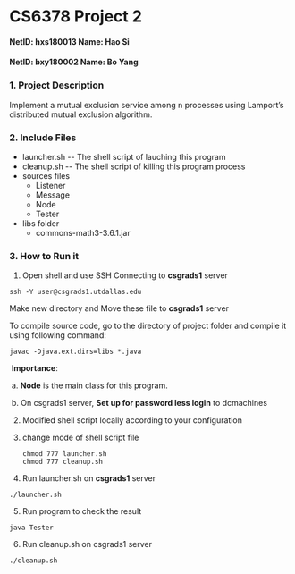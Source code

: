 # CS6378 Project 2

#### NetID: hxs180013   Name: Hao Si

#### NetID: bxy180002   Name: Bo Yang

### 1. Project Description

Implement a mutual exclusion service among n processes using Lamport’s distributed mutual exclusion algorithm.

### 2. Include Files

* launcher.sh -- The shell script of lauching this program
* cleanup.sh -- The shell script of killing this program process
* sources files
  * Listener
  * Message
  * Node
  * Tester
* libs folder
  * commons-math3-3.6.1.jar

### 3. How to Run it

1. Open shell and use SSH Connecting to <b>csgrads1</b> server

```shell
ssh -Y user@csgrads1.utdallas.edu
```

Make new directory and Move these file to <b>csgrads1</b> server

To compile source code,  go to the directory of project folder and compile it using following command:

```shell
javac -Djava.ext.dirs=libs *.java
```

​	<b>Importance</b>:

​		a. <b>Node</b> is the main class for this program.

​		b. On csgrads1 server, <b>Set up for password less login</b> to dcmachines

2. Modified shell script locally according to your configuration

3. change mode of shell script file

   ```shell
   chmod 777 launcher.sh
   chmod 777 cleanup.sh
   ```

4. Run launcher.sh on <b>csgrads1</b> server

```shell
./launcher.sh
```

5. Run program to check the result

```
java Tester
```

6. Run cleanup.sh on csgrads1 server

```shell
./cleanup.sh
```